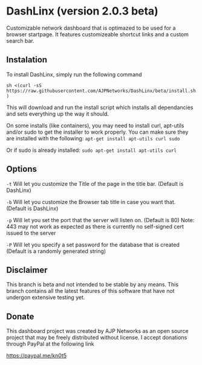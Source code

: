 # DashLinx (version 2.0.3 beta)
 Customizable network dashboard that is optimazed to be used for a browser startpage.  It features customizeable shortcut links and a custom search bar.


## Instalation

To install DashLinx, simply run the following command

```sh <(curl -sS https://raw.githubusercontent.com/AJPNetworks/DashLinx/beta/install.sh)```

This will download and run the install script which installs all dependancies and sets everything up the way it should.

On some installs (like containers), you may need to install curl, apt-utils and/or sudo to get the installer to work properly.  You can make sure they are installed with the following:
`apt-get install apt-utils curl sudo`

Or if sudo is already installed:
`sudo apt-get install apt-utils curl`

## Options

`-t` Will let you customize the Title of the page in the title bar. (Default is DashLinx)

`-b` Will let you customize the Browser tab title in case you want that. (Default is DashLinx)

`-p` Will let you set the port that the server will listen on. (Default is 80) Note: 443 may not work as expected as there is currently no self-signed cert issued to the server

`-P` Will let you specify a set password for the database that is created (Default is a randomly generated string)

## Disclaimer

This branch is beta and not intended to be stable by any means.  This branch contains all the latest features of this software that have not undergon extensive testing yet.



## Donate

 This dashboard project was created by AJP Networks as an open source project that may be freely distributed without license.
 I accept donations through PayPal at the following link

 https://paypal.me/kn0t5